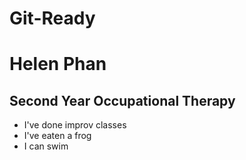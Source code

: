 # Git-Ready
# Helen Phan <br>
## Second Year Occupational Therapy <br>
- I've done improv classes <br>
- I've eaten a frog <br>
- I can swim <br>
